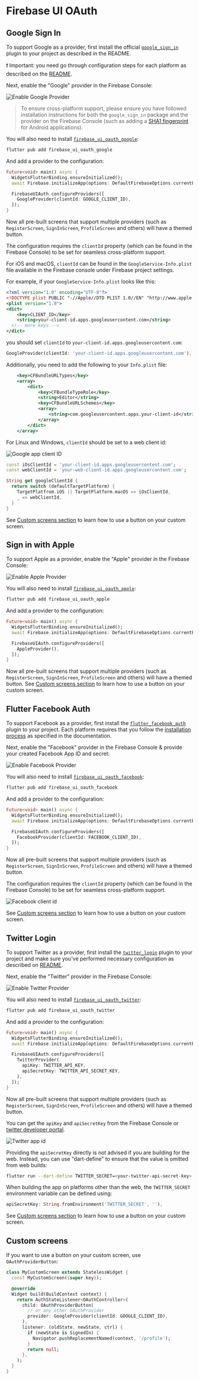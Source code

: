 # Firebase UI OAuth

## Google Sign In

To support Google as a provider, first install the official [`google_sign_in`](https://pub.dev/packages/google_sign_in) plugin to your project as described in the README.

❗️ Important: you need go through configuration steps for each platform as described on the [README](https://pub.dev/packages/google_sign_in).

Next, enable the "Google" provider in the Firebase Console:

![Enable Google Provider](../images/ui-google-provider.jpg)

> To ensure cross-platform support, please ensure you have followed installation instructions for both the `google_sign_in` package and the provider on the Firebase Console (such as adding a [SHA1 fingerprint](https://developers.google.com/android/guides/client-auth?authuser=0) for Android applications).

You will also need to install [`firebase_ui_oauth_google`](https://pub.dev/packages/firebase_ui_oauth_google):

```sh
flutter pub add firebase_ui_oauth_google
```

And add a provider to the configuration:

```dart
Future<void> main() async {
  WidgetsFlutterBinding.ensureInitialized();
  await Firebase.initializeApp(options: DefaultFirebaseOptions.currentPlatform);

  FirebaseUIAuth.configureProviders([
    GoogleProvider(clientId: GOOGLE_CLIENT_ID),
  ]);
}
```

Now all pre-built screens that support multiple providers (such as `RegisterScreen`, `SignInScreen`, `ProfileScreen` and others) will have a themed button.

The configuration requires the `clientId` property (which can be found in the Firebase Console) to be set for seamless cross-platform support.

For iOS and macOS, `clientId` can be found in the `GoogleService-Info.plist` file available in the Firebase console under Firebase project settings.

For example, if your `GoogleService-Info.plist` looks like this:

```xml
<?xml version="1.0" encoding="UTF-8"?>
<!DOCTYPE plist PUBLIC "-//Apple//DTD PLIST 1.0//EN" "http://www.apple.com/DTDs/PropertyList-1.0.dtd">
<plist version="1.0">
<dict>
	<key>CLIENT_ID</key>
	<string>your-client-id.apps.googleusercontent.com</string>
  <!-- more keys -->
</dict>
```

you should set `clientId` to `your-client-id.apps.googleusercontent.com`:

```dart
GoogleProvider(clientId: 'your-client-id.apps.googleusercontent.com'),
```

Additionally, you need to add the following to your `Info.plist` file:

```xml
	<key>CFBundleURLTypes</key>
	<array>
		<dict>
			<key>CFBundleTypeRole</key>
			<string>Editor</string>
			<key>CFBundleURLSchemes</key>
			<array>
				<string>com.googleusercontent.apps.your-client-id</string>
			</array>
		</dict>
	</array>
```

For Linux and Windows, `clientId` should be set to a web client id:

![Google app client ID](../images/ui-google-provider-client-id.png)

```dart
const iOsClientId = 'your-client-id.apps.googleusercontent.com';
const webClientId = 'your-web-client-id.apps.googleusercontent.com';

String get googleClientId {
  return switch (defaultTargetPlatform) {
    TargetPlatfrom.iOS || TargetPlatform.macOS => iOsClientId,
    _ => webClientId,
  }
}
```

See [Custom screens section](#custom-screens) to learn how to use a button on your custom screen.

## Sign in with Apple

To support Apple as a provider, enable the "Apple" provider in the Firebase Console:

![Enable Apple Provider](../images/ui-apple-provider.jpg)

You will also need to install [`firebase_ui_oauth_apple`](https://pub.dev/packages/firebase_ui_oauth_apple):

```sh
flutter pub add firebase_ui_oauth_apple
```

And add a provider to the configuration:

```dart
Future<void> main() async {
  WidgetsFlutterBinding.ensureInitialized();
  await Firebase.initializeApp(options: DefaultFirebaseOptions.currentPlatform);

  FirebaseUIAuth.configureProviders([
    AppleProvider(),
  ]);
}
```

Now all pre-built screens that support multiple providers (such as `RegisterScreen`, `SignInScreen`, `ProfileScreen` and others) will have a themed button. See [Custom screens section](#custom-screens) to learn how to use a button on your custom screen.

## Flutter Facebook Auth

To support Facebook as a provider, first install the [`flutter_facebook_auth`](https://pub.dev/packages/flutter_facebook_auth)
plugin to your project. Each platform requires that you follow the [installation process](https://facebook.meedu.app) as specified
in the documentation.

Next, enable the "Facebook" provider in the Firebase Console & provide your created Facebook App ID and secret:

![Enable Facebook Provider](../images/ui-facebook-provider.jpg)

You will also need to install [`firebase_ui_oauth_facebook`](https://pub.dev/packages/firebase_ui_oauth_facebook):

```sh
flutter pub add firebase_ui_oauth_facebook
```

And add a provider to the configuration:

```dart
Future<void> main() async {
  WidgetsFlutterBinding.ensureInitialized();
  await Firebase.initializeApp(options: DefaultFirebaseOptions.currentPlatform);

  FirebaseUIAuth.configureProviders([
    FacebookProvider(clientId: FACEBOOK_CLIENT_ID),
  ]);
}
```

Now all pre-built screens that support multiple providers (such as `RegisterScreen`, `SignInScreen`, `ProfileScreen` and others) will have a themed button.

The configuration requires the `clientId` property (which can be found in the Firebase Console) to be set for seamless cross-platform support.

![Facebook client id](../images/ui-facebook-client-id.png)

See [Custom screens section](#custom-screens) to learn how to use a button on your custom screen.

## Twitter Login

To support Twitter as a provider, first install the [`twitter_login`](https://pub.dev/packages/twitter_login)
plugin to your project and make sure you've performed necessary configuration as described on [README](https://pub.dev/packages/twitter_login).

Next, enable the "Twitter" provider in the Firebase Console:

![Enable Twitter Provider](../images/ui-twitter-provider.jpg)

You will also need to install [`firebase_ui_oauth_twitter`](https://pub.dev/packages/firebase_ui_oauth_twitter):

```sh
flutter pub add firebase_ui_oauth_twitter
```

And add a provider to the configuration:

```dart
Future<void> main() async {
  WidgetsFlutterBinding.ensureInitialized();
  await Firebase.initializeApp(options: DefaultFirebaseOptions.currentPlatform);

  FirebaseUIAuth.configureProviders([
    TwitterProvider(
      apiKey: TWITTER_API_KEY,
      apiSecretKey: TWITTER_API_SECRET_KEY,
    ),
  ]);
}
```

Now all pre-built screens that support multiple providers (such as `RegisterScreen`, `SignInScreen`, `ProfileScreen` and others) will have a themed button.

You can get the `apiKey` and `apiSecretKey` from the Firebase Console or [twitter developer portal](https://developer.twitter.com/en/portal/projects-and-apps).

![Twitter app id](../images/ui-twitter-app-id.png)

Providing the `apiSecretKey` directly is not advised if you are building for the web. Instead, you can use "dart-define" to ensure that the value is omitted from web builds:

```bash
flutter run --dart-define TWITTER_SECRET=<your-twitter-api-secret-key>
```

When building the app on platforms other than the web, the `TWITTER_SECRET` environment variable can be defined using:

```dart
apiSecretKey: String.fromEnvironment('TWITTER_SECRET', ''),
```

See [Custom screens section](#custom-screens) to learn how to use a button on your custom screen.

## Custom screens

If you want to use a button on your custom screen, use `OAuthProviderButton`:

```dart
class MyCustomScreen extends StatelessWidget {
  const MyCustomScreen({super.key});

  @override
  Widget build(BuildContext context) {
    return AuthStateListener<OAuthController>(
      child: OAuthProviderButton(
        // or any other OAuthProvider
        provider: GoogleProvider(clientId: GOOGLE_CLIENT_ID),
      ),
      listener: (oldState, newState, ctrl) {
        if (newState is SignedIn) {
          Navigator.pushReplacementNamed(context, '/profile');
        }
        return null;
      },
    );
  }
}
```
